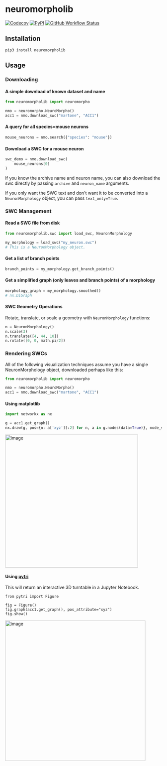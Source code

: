 # neuromorpholib

[![Codecov](https://img.shields.io/codecov/c/github/aplbrain/neuromorpholib?style=for-the-badge)](https://codecov.io/gh/aplbrain/neuromorpholib)
[![PyPI](https://img.shields.io/pypi/v/neuromorpholib?style=for-the-badge)](https://pypi.org/project/neuromorpholib/)
[![GitHub Workflow Status](https://img.shields.io/github/workflow/status/aplbrain/neuromorpholib/Python%20Tests?style=for-the-badge)](https://github.com/aplbrain/neuromorpholib/actions?query=workflow%3A%22Python+Tests%22)

## Installation

```shell
pip3 install neuromorpholib
```

## Usage

### Downloading

#### A simple download of known dataset and name

```python
from neuromorpholib import neuromorpho

nmo = neuromorpho.NeuroMorpho()
acc1 = nmo.download_swc("martone", "ACC1")
```

#### A query for all species=mouse neurons

```python
mouse_neurons = nmo.search({"species": "mouse"})
```

#### Download a SWC for a mouse neuron

```python
swc_demo = nmo.download_swc(
    mouse_neurons[0]
)
```

If you know the archive name and neuron name, you can also download the swc directly by passing `archive` and `neuron_name` arguments.

If you only want the SWC text and don't want it to be converted into a `NeuronMorphology` object, you can pass `text_only=True`.

### SWC Management

#### Read a SWC file from disk

```python
from neuromorpholib.swc import load_swc, NeuronMorphology

my_morphology = load_swc("my_neuron.swc")
# This is a NeuronMorphology object.
```

#### Get a list of branch points

```python
branch_points = my_morphology.get_branch_points()
```

#### Get a simplified graph (only leaves and branch points) of a morphology

```python
morphology_graph = my_morphology.smoothed()
# nx.DiGraph
```

#### SWC Geometry Operations

Rotate, translate, or scale a geometry with `NeuronMorphology` functions:

```python
n = NeuronMorphology()
n.scale(3)
n.translate([4, 44, 10])
n.rotate([0, 0, math.pi/2])
```

### Rendering SWCs

All of the following visualization techniques assume you have a single NeuronMorphology object, downloaded perhaps like this:

```python
from neuromorpholib import neuromorpho

nmo = neuromorpho.NeuroMorpho()
acc1 = nmo.download_swc("martone", "ACC1")
```

#### Using matplotlib

```python
import networkx as nx

g = acc1.get_graph()
nx.draw(g, pos={n: a['xyz'][:2] for n, a in g.nodes(data=True)}, node_size=0)
```

<img width="427" alt="image" src="https://user-images.githubusercontent.com/693511/111907838-68b84400-8a2d-11eb-94b6-8b16b708e881.png">


#### Using [pytri](https://github.com/aplbrain/pytri)

This will return an interactive 3D turntable in a Jupyter Notebook.

```
from pytri import Figure

fig = Figure()
fig.graph(acc1.get_graph(), pos_attribute="xyz")
fig.show()
```

<img width="451" alt="image" src="https://user-images.githubusercontent.com/693511/111907905-930a0180-8a2d-11eb-8f17-f450edc80dcc.png">
